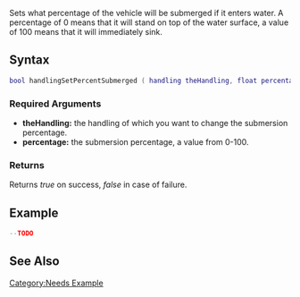 Sets what percentage of the vehicle will be submerged if it enters water. A percentage of 0 means that it will stand on top of the water surface, a value of 100 means that it will immediately sink.

Syntax
------

``` lua
bool handlingSetPercentSubmerged ( handling theHandling, float percentage )
```

### Required Arguments

-   **theHandling:** the handling of which you want to change the submersion percentage.
-   **percentage:** the submersion percentage, a value from 0-100.

### Returns

Returns *true* on success, *false* in case of failure.

Example
-------

``` lua
--TODO
```

See Also
--------

[Category:Needs Example](/docs/Category:Needs_Example.md "wikilink")
